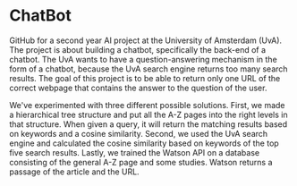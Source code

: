 # ChatBot
GitHub for a second year AI project at the University of Amsterdam (UvA). The project is about building a chatbot, specifically the back-end of a chatbot. The UvA wants to have a question-answering mechanism in the form of a chatbot, because the UvA search engine returns too many search results. The goal of this project is to be able to return only one URL of the correct webpage that contains the answer to the question of the user. 

We've experimented with three different possible solutions. First, we made a hierarchical tree structure and put all the A-Z pages into the right levels in that structure. When given a query, it will return the matching results based on keywords and a cosine similarity. Second, we used the UvA search engine and calculated the cosine similarity based on keywords of the top five search results. Lastly, we trained the Watson API on a database consisting of the general A-Z page and some studies. Watson returns a passage of the article and the URL.
